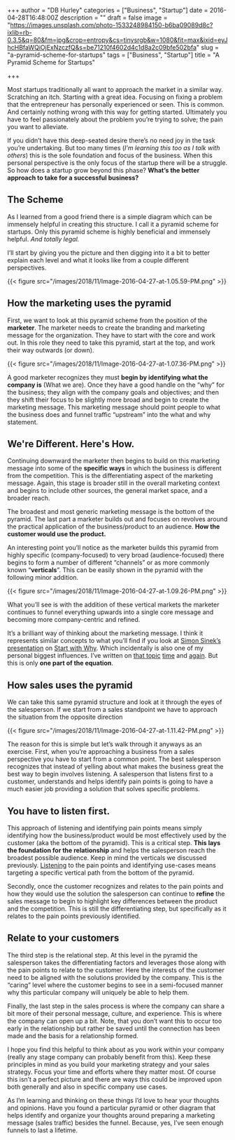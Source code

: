 +++
author = "DB Hurley"
categories = ["Business", "Startup"]
date = 2016-04-28T16:48:00Z
description = ""
draft = false
image = "https://images.unsplash.com/photo-1533248984150-b6ba09089d8c?ixlib=rb-0.3.5&q=80&fm=jpg&crop=entropy&cs=tinysrgb&w=1080&fit=max&ixid=eyJhcHBfaWQiOjExNzczfQ&s=be71210f4602d4c1d8a2c09bfe502bfa"
slug = "a-pyramid-scheme-for-startups"
tags = ["Business", "Startup"]
title = "A Pyramid Scheme for Startups"

+++


Most startups traditionally all want to approach the market in a similar way. Scratching an itch. Starting with a great idea. Focusing on fixing a problem that the entrepreneur has personally experienced or seen. This is common. And certainly nothing wrong with this way for getting started. Ultimately you have to feel passionately about the problem you’re trying to solve; the pain you want to alleviate.

If you didn’t have this deep-seated desire there’s no need joy in the task you’re undertaking. But too many times (_I’m learning this too as I talk with others_) this is the sole foundation and focus of the business. When this personal perspective is the only focus of the startup there will be a struggle. So how does a startup grow beyond this phase? **What’s the better approach to take for a successful business?**

## The Scheme

As I learned from a good friend there is a simple diagram which can be immensely helpful in creating this structure. I call it a pyramid scheme for startups. Only this pyramid scheme is highly beneficial and immensely helpful. _And totally legal._

I’ll start by giving you the picture and then digging into it a bit to better explain each level and what it looks like from a couple different perspectives.

{{< figure src="/images/2018/11/Image-2016-04-27-at-1.05.59-PM.png" >}}

## How the marketing uses the pyramid

First, we want to look at this pyramid scheme from the position of the **marketer**. The marketer needs to create the branding and marketing message for the organization. They have to start with the core and work out. In this role they need to take this pyramid, start at the top, and work their way outwards (or down).

{{< figure src="/images/2018/11/Image-2016-04-27-at-1.07.36-PM.png" >}}

A good marketer recognizes they must **begin by identifying what the company is** (What we are). Once they have a good handle on the “why” for the business; they align with the company goals and objectives; and then they shift their focus to be slightly more broad and begin to create the marketing message. This marketing message should point people to what the business does and funnel traffic “upstream” into the what and why statement.

## We're Different. Here's How.

Continuing downward the marketer then begins to build on this marketing message into some of the **specific ways** in which the business is different from the competition. This is the differentiating aspect of the marketing message. Again, this stage is broader still in the overall marketing context and begins to include other sources, the general market space, and a broader reach.

The broadest and most generic marketing message is the bottom of the pyramid. The last part a marketer builds out and focuses on revolves around the practical application of the business/product to an audience. **How the customer would use the product.**

An interesting point you’ll notice as the marketer builds this pyramid from highly specific (company-focused) to very broad (audience-focused) there begins to form a number of different “channels” or as more commonly known “**verticals**”. This can be easily shown in the pyramid with the following minor addition.

{{< figure src="/images/2018/11/Image-2016-04-27-at-1.09.26-PM.png" >}}

What you’ll see is with the addition of these vertical markets the marketer continues to funnel everything upwards into a single core message and becoming more company-centric and refined.

It’s a brilliant way of thinking about the marketing message. I think it represents similar concepts to what you’ll find if you look at [Simon Sinek’s presentation](https://www.ted.com/talks/simon_sinek_how_great_leaders_inspire_action?language=en) on [Start with Why](https://www.startwithwhy.com/). Which incidentally is also one of my personal biggest influences. I’ve written on [that topic](http://dbhurley.com/vision-statement/)  [time](http://dbhurley.com/why-use-open-source/) and [again](http://dbhurley.com/thunder-and-water-naming-your-business/). But this is only **one part of the equation**.

## How sales uses the pyramid

We can take this same pyramid structure and look at it through the eyes of the salesperson. If we start from a sales standpoint we have to approach the situation from the opposite direction

{{< figure src="/images/2018/11/Image-2016-04-27-at-1.11.42-PM.png" >}}

The reason for this is simple but let’s walk through it anyways as an exercise. First, when you’re approaching a business from a sales perspective you have to start from a common point. The best salesperson recognizes that instead of yelling about what makes the business great the best way to begin involves listening. A salesperson that listens first to a customer, understands and helps identify pain points is going to have a much easier job providing a solution that solves specific problems.

## You have to listen first.

This approach of listening and identifying pain points means simply identifying how the business/product would be most effectively used by the customer (aka the bottom of the pyramid). This is a critical step. **This lays the foundation for the relationship** and helps the salesperson reach the broadest possible audience. Keep in mind the verticals we discussed previously. [Listening](http://dbhurley.com/whats-your-name/) to the pain points and identifying use-cases means targeting a specific vertical path from the bottom of the pyramid.

Secondly, once the customer recognizes and relates to the pain points and how they would use the solution the salesperson can continue to **refine** the sales message to begin to highlight key differences between the product and the competition. This is still the differentiating step, but specifically as it relates to the pain points previously identified.

## Relate to your customers

The third step is the relational step. At this level in the pyramid the salesperson takes the differentiating factors and leverages those along with the pain points to relate to the customer. Here the interests of the customer need to be aligned with the solutions provided by the company. This is the “caring” level where the customer begins to see in a semi-focused manner why this particular company will uniquely be able to help them.

Finally, the last step in the sales process is where the company can share a bit more of their personal message, culture, and experience. This is where the company can open up a bit. Note, that you don’t want this to occur too early in the relationship but rather be saved until the connection has been made and the basis for a relationship formed.

I hope you find this helpful to think about as you work within your company (really any stage company can probably benefit from this). Keep these principles in mind as you build your marketing strategy and your sales strategy. Focus your time and efforts where they matter most. Of course this isn’t a perfect picture and there are ways this could be improved upon both generally and also in specific company use cases.

As I’m learning and thinking on these things I’d love to hear your thoughts and opinions. Have you found a particular pyramid or other diagram that helps identify and organize your thoughts around preparing a marketing message (sales traffic) besides the funnel. Because, yes, I’ve seen enough funnels to last a lifetime.

